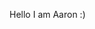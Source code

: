 Hello I am Aaron :)

<!---
AaronMinhas/AaronMinhas is a ✨ special ✨ repository because its `README.md` (this file) appears on your GitHub profile.
You can click the Preview link to take a look at your changes.
--->

